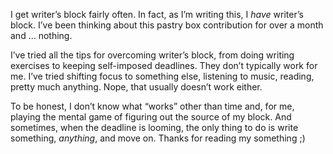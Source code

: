 

I get writer’s block fairly often. In fact, as I’m writing this, I *have* writer’s block.
I’ve been thinking about this pastry box contribution for over a month and … nothing.

I’ve tried all the tips for overcoming writer’s block, from doing writing exercises to keeping
self-imposed deadlines. They don’t typically work for me. I’ve tried shifting focus to something
else, listening to music, reading, pretty much anything. Nope, that usually doesn’t work either.

To be honest, I don’t know what “works” other than time and, for me, playing the mental game
of figuring out the source of my block. And sometimes, when the deadline is looming, the only thing to do is
write something, *anything*, and move on. Thanks for reading my something ;)